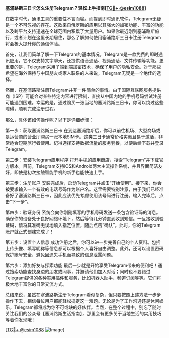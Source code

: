 **塞浦路斯三日卡怎么注册Telegram？轻松上手指南[[TG💪+ @esim1088](https://t.me/s/esim1088)]**

在数字时代，通讯工具的重要性不言而喻。而提到即时通讯软件，Telegram无疑是一个不可忽视的存在。这款来自俄罗斯的应用以其强大的加密功能、丰富的功能以及跨平台支持迅速在全球范围内积累了大量用户。如果你最近刚到塞浦路斯旅行，或者计划在这里长期居住，那么了解如何使用塞浦路斯三日卡注册Telegram将会极大提升你的通信体验。

首先，让我们简单了解一下Telegram的基本情况。Telegram是一款免费的即时通讯应用，它不仅支持文字聊天，还提供语音通话、视频通话、文件传输等功能。更重要的是，Telegram采用了端到端加密技术，确保了用户的隐私安全。对于那些希望在海外保持与中国朋友或家人联系的人来说，Telegram无疑是一个绝佳的选择。

然而，在塞浦路斯注册Telegram并非一件简单的事情。由于国际互联网服务提供商（ISP）可能会对某些特定内容进行限制，直接从中国内地的手机号码尝试注册可能遇到困难。幸运的是，通过购买一张当地的塞浦路斯三日卡，你可以绕过这些障碍，顺利完成注册过程。

那么，具体该如何操作呢？以下是详细步骤：

第一步：获取塞浦路斯三日卡
在到达塞浦路斯后，你可以前往机场、大型商场或是运营商的营业厅购买一张本地SIM卡。这类三日卡通常价格实惠且易于激活，非常适合短期旅行者使用。记得选择支持数据流量的服务套餐，以便后续下载并登录Telegram。

第二步：安装Telegram应用程序
打开手机的应用商店，搜索“Telegram”并下载官方版本。目前，Telegram支持iOS和Android两大主流操作系统，并且界面简洁友好，即使是初次接触智能手机的新手也能快速上手。

第三步：注册账户
安装完成后，启动Telegram并点击“开始使用”。接下来，你会被要求输入一个有效的电话号码作为账户名。这里需要特别注意，由于我们已经准备好了塞浦路斯三日卡，因此应该优先考虑使用该号码进行注册。输入完毕后，点击“下一步”。

第四步：验证身份
系统会向你刚刚填写的手机号码发送一条包含验证码的消息。确保你的设备处于良好网络环境下，然后等待几分钟直到收到短信。一旦接收到验证码，请将其准确无误地填入指定位置，随后点击“确认”。此时，你的Telegram账户就正式创建完成了！

第五步：设置个人信息
成功注册之后，你可以进一步完善自己的个人资料。包括上传头像、填写昵称等信息都可以根据个人喜好自由调整。此外，还可以设置密码保护账号安全，避免因遗失手机而导致的信息泄露问题。

第六步：添加好友与探索功能
最后一步就是开始享受Telegram带来的便利吧！通过搜索功能查找身边的朋友或同事，并邀请他们加入对话；同时也不要错过Telegram提供的各种实用插件和服务，比如机器人助手、频道订阅等等。它们将极大地丰富你的日常交流方式。

总结来说，虽然在塞浦路斯注册Telegram看似复杂，但只要按照上述方法一步步操作下去，相信每位用户都能轻松搞定这一难题。无论是为了工作沟通还是休闲娱乐，Telegram都将成为你不可或缺的好伙伴。当然，在整个过程中，别忘了随时关注我们的公众号【塞浦路斯生活指南】，那里会有更多关于当地生活的实用技巧等着你发现哦！

[[TG💪+ @esim1088](https://t.me/s/esim1088) ![Image](https://i.postimg.cc/4NQfJmqS/Snipaste-2025-05-13-00-14-12.png)]